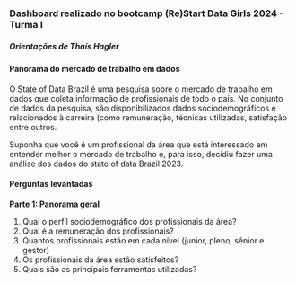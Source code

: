 ### Dashboard realizado no bootcamp (Re)Start Data Girls 2024 - Turma I
##### Orientações de Thaís Hagler

#### Panorama do mercado de trabalho em dados ####

<p>O State of Data Brazil é uma pesquisa sobre o mercado de trabalho em dados que coleta
informação de profissionais de todo o país. No conjunto de dados da pesquisa, são
disponibilizados dados sociodemográficos e relacionados à carreira (como remuneração,
técnicas utilizadas, satisfação entre outros.
<p>Suponha que você é um profissional da área que está interessado em entender melhor o
mercado de trabalho e, para isso, decidiu fazer uma análise dos dados do state of data
Brazil 2023.</p>

#### Perguntas levantadas ####

**Parte 1: Panorama geral**


1. Qual o perfil sociodemográfico dos profissionais da área?
2. Qual é a remuneração dos profissionais?
3. Quantos profissionais estão em cada nível (junior, pleno, sênior e gestor)
4. Os profissionais da área estão satisfeitos?
5. Quais são as principais ferramentas utilizadas?